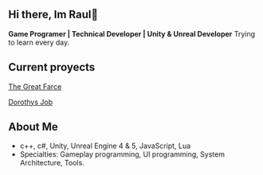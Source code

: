 ## Hi there, Im Raul👋


**Game Programer | Technical Developer | Unity & Unreal Developer** 
Trying to learn every day.

## Current proyects
[The Great Farce](https://store.steampowered.com/app/2730710/The_Great_Farce/)

[Dorothys Job](https://store.steampowered.com/app/3926730/Dorothys_Job/)

## About Me
- c++, c#, Unity, Unreal Engine 4 & 5, JavaScript, Lua
- Specialties: Gameplay programming, UI programming, System Architecture, Tools.


<!--
**ralu1911/ralu1911** is a ✨ _special_ ✨ repository because its `README.md` (this file) appears on your GitHub profile.

Here are some ideas to get you started:

- 🔭 I’m currently working on ...
- 🌱 I’m currently learning ...
- 👯 I’m looking to collaborate on ...
- 🤔 I’m looking for help with ...
- 💬 Ask me about ...
- 📫 How to reach me: ...
- 😄 Pronouns: ...
- ⚡ Fun fact: ...
-->

